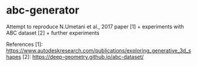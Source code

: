 # abc-generator
Attempt to reproduce N.Umetani et al., 2017 paper [1] + experiments with ABC dataset [2] + further experiments

References
[1]: https://www.autodeskresearch.com/publications/exploring_generative_3d_shapes
[2]: https://deep-geometry.github.io/abc-dataset/
